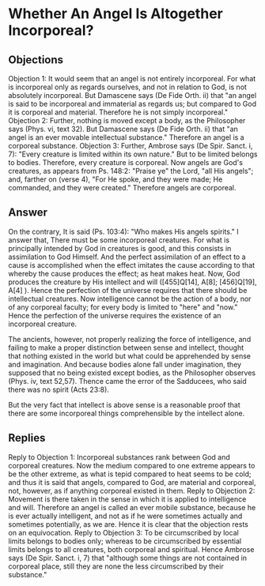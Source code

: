 # Whether An Angel Is Altogether Incorporeal?
## Objections
Objection 1: It would seem that an angel is not entirely incorporeal. For what is incorporeal only as regards ourselves, and not in relation to God, is not absolutely incorporeal. But Damascene says (De Fide Orth. ii) that "an angel is said to be incorporeal and immaterial as regards us; but compared to God it is corporeal and material. Therefore he is not simply incorporeal."
Objection 2: Further, nothing is moved except a body, as the Philosopher says (Phys. vi, text 32). But Damascene says (De Fide Orth. ii) that "an angel is an ever movable intellectual substance." Therefore an angel is a corporeal substance.
Objection 3: Further, Ambrose says (De Spir. Sanct. i, 7): "Every creature is limited within its own nature." But to be limited belongs to bodies. Therefore, every creature is corporeal. Now angels are God's creatures, as appears from Ps. 148:2: "Praise ye" the Lord, "all His angels"; and, farther on (verse 4), "For He spoke, and they were made; He commanded, and they were created." Therefore angels are corporeal.
## Answer
On the contrary, It is said (Ps. 103:4): "Who makes His angels spirits."
I answer that, There must be some incorporeal creatures. For what is principally intended by God in creatures is good, and this consists in assimilation to God Himself. And the perfect assimilation of an effect to a cause is accomplished when the effect imitates the cause according to that whereby the cause produces the effect; as heat makes heat. Now, God produces the creature by His intellect and will ([455]Q[14], A[8]; [456]Q[19], A[4] ). Hence the perfection of the universe requires that there should be intellectual creatures. Now intelligence cannot be the action of a body, nor of any corporeal faculty; for every body is limited to "here" and "now." Hence the perfection of the universe requires the existence of an incorporeal creature.

The ancients, however, not properly realizing the force of intelligence, and failing to make a proper distinction between sense and intellect, thought that nothing existed in the world but what could be apprehended by sense and imagination. And because bodies alone fall under imagination, they supposed that no being existed except bodies, as the Philosopher observes (Phys. iv, text 52,57). Thence came the error of the Sadducees, who said there was no spirit (Acts 23:8).

But the very fact that intellect is above sense is a reasonable proof that there are some incorporeal things comprehensible by the intellect alone.
## Replies
Reply to Objection 1: Incorporeal substances rank between God and corporeal creatures. Now the medium compared to one extreme appears to be the other extreme, as what is tepid compared to heat seems to be cold; and thus it is said that angels, compared to God, are material and corporeal, not, however, as if anything corporeal existed in them.
Reply to Objection 2: Movement is there taken in the sense in which it is applied to intelligence and will. Therefore an angel is called an ever mobile substance, because he is ever actually intelligent, and not as if he were sometimes actually and sometimes potentially, as we are. Hence it is clear that the objection rests on an equivocation.
Reply to Objection 3: To be circumscribed by local limits belongs to bodies only; whereas to be circumscribed by essential limits belongs to all creatures, both corporeal and spiritual. Hence Ambrose says (De Spir. Sanct. i, 7) that "although some things are not contained in corporeal place, still they are none the less circumscribed by their substance."